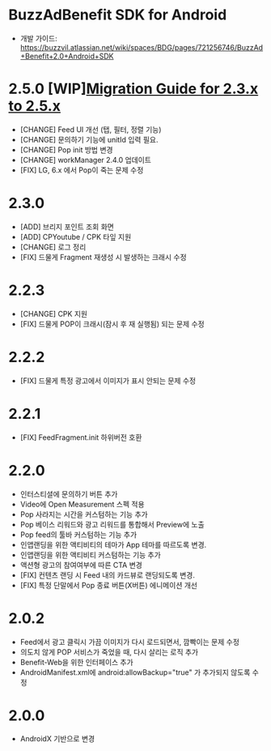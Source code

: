 # BuzzAdBenefit SDK for Android

* 개발 가이드: https://buzzvil.atlassian.net/wiki/spaces/BDG/pages/721256746/BuzzAd+Benefit+2.0+Android+SDK

# 2.5.0 [WIP][Migration Guide for 2.3.x to 2.5.x](https://buzzvil.atlassian.net/wiki/spaces/IN/pages/1092944473/AOS+2.0)
* [CHANGE] Feed UI 개선 (탭, 필터, 정렬 기능)
* [CHANGE] 문의하기 기능에 unitId 입력 필요.
* [CHANGE] Pop init 방법 변경
* [CHANGE] workManager 2.4.0 업데이트
* [FIX] LG, 6.x 에서 Pop이 죽는 문제 수정

# 2.3.0
* [ADD] 브리지 포인트 조회 화면
* [ADD] CPYoutube / CPK 타잎 지원
* [CHANGE] 로그 정리
* [FIX] 드물게 Fragment 재생성 시 발생하는 크래시 수정

# 2.2.3
* [CHANGE] CPK 지원
* [FIX] 드물게 POP이 크래시(잠시 후 재 실행됨) 되는 문제 수정

# 2.2.2
* [FIX] 드물게 특정 광고에서 이미지가 표시 안되는 문제 수정

# 2.2.1
* [FIX] FeedFragment.init 하위버전 호환

# 2.2.0
* 인터스티셜에 문의하기 버튼 추가
* Video에 Open Measurement 스펙 적용
* Pop 사라지는 시간을 커스텀하는 기능 추가
* Pop 베이스 리워드와 광고 리워드를 통합해서 Preview에 노출
* Pop feed의 툴바 커스텀하는 기능 추가
* 인앱랜딩을 위한 액티비티의 테마가 App 테마를 따르도록 변경.
* 인앱랜딩을 위한 액티비티 커스텀하는 기능 추가
* 액션형 광고의 참여여부에 따른 CTA 변경
* [FIX] 컨텐츠 랜딩 시 Feed 내의 카드뷰로 랜딩되도록 변경.
* [FIX] 특정 단말에서 Pop 종료 버튼(X버튼) 에니메이션 개선

# 2.0.2
* Feed에서 광고 클릭시 가끔 이미지가 다시 로드되면서, 깜빡이는 문제 수정
* 의도치 않게 POP 서비스가 죽었을 때, 다시 살리는 로직 추가
* Benefit-Web을 위한 인터페이스 추가
* AndroidManifest.xml에 android:allowBackup="true" 가 추가되지 않도록 수정

# 2.0.0
* AndroidX 기반으로 변경

